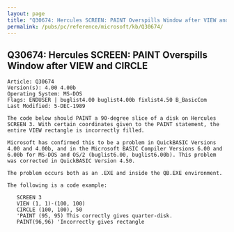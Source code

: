 ```yaml
---
layout: page
title: "Q30674: Hercules SCREEN: PAINT Overspills Window after VIEW and CIRCLE"
permalink: /pubs/pc/reference/microsoft/kb/Q30674/
---
```


## Q30674: Hercules SCREEN: PAINT Overspills Window after VIEW and CIRCLE

	Article: Q30674
	Version(s): 4.00 4.00b
	Operating System: MS-DOS
	Flags: ENDUSER | buglist4.00 buglist4.00b fixlist4.50 B_BasicCom
	Last Modified: 5-DEC-1989
	
	The code below should PAINT a 90-degree slice of a disk on Hercules
	SCREEN 3. With certain coordinates given to the PAINT statement, the
	entire VIEW rectangle is incorrectly filled.
	
	Microsoft has confirmed this to be a problem in QuickBASIC Versions
	4.00 and 4.00b, and in the Microsoft BASIC Compiler Versions 6.00 and
	6.00b for MS-DOS and OS/2 (buglist6.00, buglist6.00b). This problem
	was corrected in QuickBASIC Version 4.50.
	
	The problem occurs both as an .EXE and inside the QB.EXE environment.
	
	The following is a code example:
	
	   SCREEN 3
	   VIEW (1, 1)-(100, 100)
	   CIRCLE (100, 100), 50
	   'PAINT (95, 95) This correctly gives quarter-disk.
	   PAINT(96,96) 'Incorrectly gives rectangle
